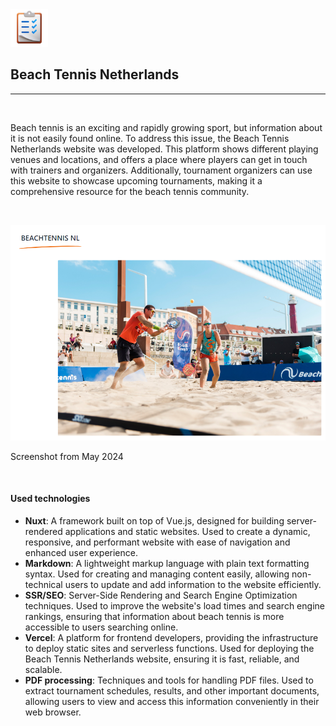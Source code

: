 <img src="/assets/3d-projects.png" width="60px">

## Beach Tennis Netherlands

---

<br>

Beach tennis is an exciting and rapidly growing sport, but information about it is not easily found online. To address this issue, the Beach Tennis Netherlands website was developed. This platform shows different playing venues and locations, and offers a place where players can get in touch with trainers and organizers. Additionally, tournament organizers can use this website to showcase upcoming tournaments, making it a comprehensive resource for the beach tennis community.

<br>

![screenshot](/assets/btnl.png)

Screenshot from May 2024

<br>

#### Used technologies

- __Nuxt__: A framework built on top of Vue.js, designed for building server-rendered applications and static websites. Used to create a dynamic, responsive, and performant website with ease of navigation and enhanced user experience.
- __Markdown__: A lightweight markup language with plain text formatting syntax. Used for creating and managing content easily, allowing non-technical users to update and add information to the website efficiently.
- __SSR/SEO__: Server-Side Rendering and Search Engine Optimization techniques. Used to improve the website's load times and search engine rankings, ensuring that information about beach tennis is more accessible to users searching online.
- __Vercel__: A platform for frontend developers, providing the infrastructure to deploy static sites and serverless functions. Used for deploying the Beach Tennis Netherlands website, ensuring it is fast, reliable, and scalable.
- __PDF processing__: Techniques and tools for handling PDF files. Used to extract tournament schedules, results, and other important documents, allowing users to view and access this information conveniently in their web browser.